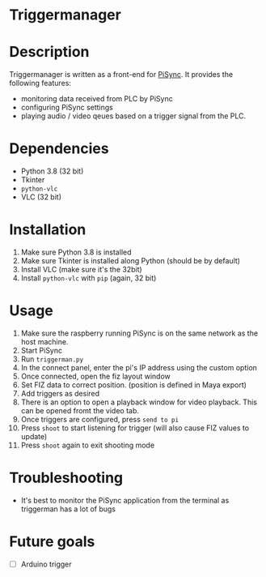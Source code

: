 # Triggermanager

# Description

Triggermanager is written as a front-end for [PiSync](https://github.com/IronJonas/PiSync). It provides the following features:

- monitoring data received from PLC by PiSync
- configuring PiSync settings
- playing audio / video qeues based on a trigger signal from the PLC.

# Dependencies

- Python 3.8 (32 bit)
- Tkinter
- `python-vlc`
- VLC (32 bit)

# Installation

1. Make sure Python 3.8 is installed
2. Make sure Tkinter is installed along Python (should be by default)
3. Install VLC (make sure it's the 32bit)
4. Install `python-vlc` with `pip` (again, 32 bit)

# Usage

1. Make sure the raspberry running PiSync is on the same network as the host machine.
2. Start PiSync
3. Run `triggerman.py`
4. In the connect panel, enter the pi's IP address using the custom option
5. Once connected, open the fiz layout window
6. Set FIZ data to correct position. (position is defined in Maya export)
7. Add triggers as desired
8. There is an option to open a playback window for video playback. This can be opened fromt the video tab.
9. Once triggers are configured, press `send to pi`
10. Press `shoot` to start listening for trigger (will also cause FIZ values to update)
11. Press `shoot` again to exit shooting mode

# Troubleshooting

- It's best to monitor the PiSync application from the terminal as triggerman has a lot of bugs

# Future goals

- [ ] Arduino trigger
